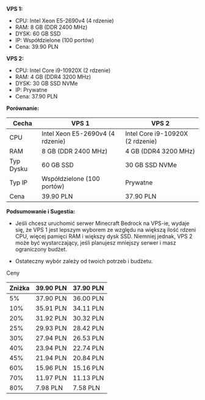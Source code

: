 **VPS 1:**
- CPU: Intel Xeon E5-2690v4 (4 rdzenie)
- RAM: 8 GB (DDR 2400 MHz)
- DYSK: 60 GB SSD
- IP: Współdzielone (100 portów)
- Cena: 39.90 PLN

**VPS 2:**
- CPU: Intel Core i9-10920X (2 rdzenie)
- RAM: 4 GB (DDR4 3200 MHz)
- DYSK: 30 GB SSD NVMe
- IP: Prywatne
- Cena: 37.90 PLN

**Porównanie:**

| Cecha                | VPS 1                     | VPS 2                      |
|----------------------|---------------------------|----------------------------|
| CPU                  | Intel Xeon E5-2690v4 (4 rdzenie) | Intel Core i9-10920X (2 rdzenie) |
| RAM                  | 8 GB (DDR 2400 MHz)       | 4 GB (DDR4 3200 MHz)       |
| Typ Dysku            | 60 GB SSD                 | 30 GB SSD NVMe             |
| Typ IP               | Współdzielone (100 portów) | Prywatne                   |
| Cena                 | 39.90 PLN                 | 37.90 PLN                  |

**Podsumowanie i Sugestia:**

- Jeśli chcesz uruchomić serwer Minecraft Bedrock na VPS-ie, wydaje się, że VPS 1 jest lepszym wyborem ze względu na większą ilość rdzeni CPU, więcej pamięci RAM i większy dysk SSD. Niemniej jednak, VPS 2 może być wystarczający, jeśli planujesz mniejszy serwer i masz ograniczony budżet.

- Ostateczny wybór zależy od twoich potrzeb i budżetu.



Ceny <br>

| Zniżka | 39.90 PLN | 37.90 PLN |
| ------ | --------- | ---------- |
| 5%     | 37.90 PLN | 36.00 PLN |
| 10%    | 35.91 PLN | 34.11 PLN |
| 20%    | 31.92 PLN | 30.32 PLN |
| 25%    | 29.93 PLN | 28.42 PLN |
| 30%    | 27.94 PLN | 26.53 PLN |
| 40%    | 23.94 PLN | 22.74 PLN |
| 45%    | 21.94 PLN | 20.84 PLN |
| 60%    | 15.96 PLN | 15.16 PLN |
| 70%    | 11.97 PLN | 11.13 PLN |
| 80%    | 7.98 PLN  | 7.58 PLN  |

